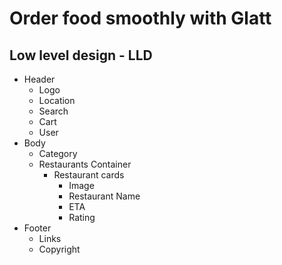 # Order food smoothly with Glatt

## Low level design - LLD

- Header
  - Logo
  - Location
  - Search
  - Cart
  - User
- Body
  - Category
  - Restaurants Container
    - Restaurant cards
      - Image
      - Restaurant Name
      - ETA
      - Rating
- Footer
  - Links
  - Copyright
